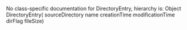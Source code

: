 No class-specific documentation for DirectoryEntry, hierarchy is: 
Object
  DirectoryEntry( sourceDirectory name creationTime modificationTime dirFlag fileSize)
